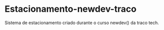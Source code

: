 # Estacionamento-newdev-traco
Sistema de estacionamento criado durante o curso newdev() da traco tech.
